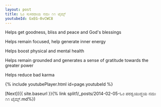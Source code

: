 ```yaml
---
layout: post
title: ಓಂ ಸುಸರದಾಯ ನಮಃ ೧೧ ಟೈಮ್ಸ್
youtubeId: GxEG-0vCWC8
---
```

 
 
Helps get goodness, bliss and peace and God's blessings
 
Helps remain focused, help generate inner energy 
 
Helps boost physical and mental health 
 
Helps remain grounded and generates a sense of gratitude towards the greater power 
 
Helps reduce bad karma
 
 
 
 


{% include youtubePlayer.html id=page.youtubeId %}
 
[Next]({{ site.baseurl }}{% link  split1/_posts/2014-02-05-ಓಂ ಪರಶ್ವಯುದ್ಧಯ ನಮಃ ೧೧ ಟೈಮ್ಸ್.md%})
 
